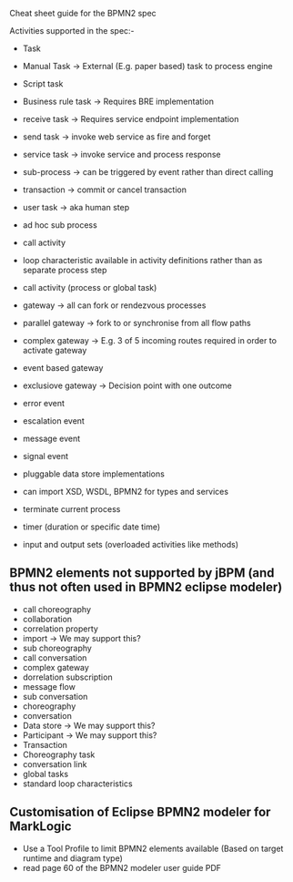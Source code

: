 Cheat sheet guide for the BPMN2 spec

Activities supported in the spec:-

- Task
- Manual Task -> External (E.g. paper based) task to process engine
- Script task
- Business rule task -> Requires BRE implementation
- receive task -> Requires service endpoint implementation
- send task -> invoke web service as fire and forget
- service task -> invoke service and process response
- sub-process -> can be triggered by event rather than direct calling
- transaction -> commit or cancel transaction
- user task -> aka human step
- ad hoc sub process
- call activity

- loop characteristic available in activity definitions rather than as separate process step

- call activity (process or global task)

- gateway -> all can fork or rendezvous processes
- parallel gateway -> fork to or synchronise from all flow paths
- complex gateway -> E.g. 3 of 5 incoming routes required in order to activate gateway
- event based gateway
- exclusiove gateway -> Decision point with one outcome

- error event
- escalation event
- message event
- signal event

- pluggable data store implementations

- can import XSD, WSDL, BPMN2 for types and services

- terminate current process
- timer (duration or specific date time)

- input and output sets (overloaded activities like methods)

## BPMN2 elements not supported by jBPM (and thus not often used in BPMN2 eclipse modeler)

- call choreography
- collaboration
- correlation property
- import -> We may support this?
- sub choreography
- call conversation
- complex gateway
- dorrelation subscription
- message flow
- sub conversation
- choreography
- conversation
- Data store -> We may support this?
- Participant -> We may support this?
- Transaction
- Choreography task
- conversation link
- global tasks
- standard loop characteristics


## Customisation of Eclipse BPMN2 modeler for MarkLogic

- Use a Tool Profile to limit BPMN2 elements available (Based on target runtime and diagram type)
- read page 60 of the BPMN2 modeler user guide PDF
